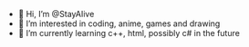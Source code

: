 - 👋 Hi, I’m @StayAIive
- 👀 I’m interested in coding, anime, games and drawing
- 🌱 I’m currently learning c++, html, possibly c# in the future

<!---
StayAIive/StayAIive is a ✨ special ✨ repository because its `README.md` (this file) appears on your GitHub profile.
You can click the Preview link to take a look at your changes.
--->

